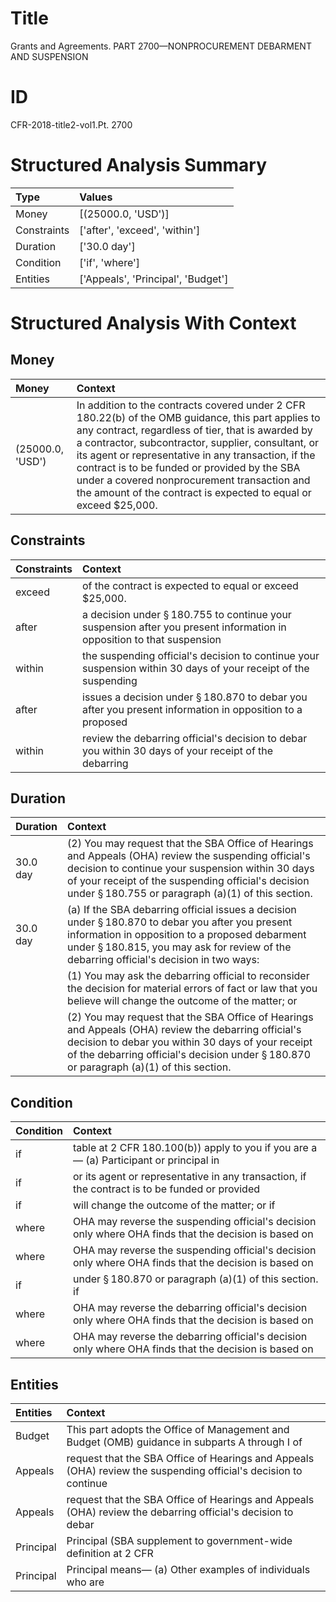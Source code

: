 # Title

 Grants and Agreements. PART 2700—NONPROCUREMENT DEBARMENT AND SUSPENSION


# ID

 CFR-2018-title2-vol1.Pt. 2700


# Structured Analysis Summary

| Type        | Values                             |
|:------------|:-----------------------------------|
| Money       | [(25000.0, 'USD')]                 |
| Constraints | ['after', 'exceed', 'within']      |
| Duration    | ['30.0 day']                       |
| Condition   | ['if', 'where']                    |
| Entities    | ['Appeals', 'Principal', 'Budget'] |


# Structured Analysis With Context

 


## Money

| Money            | Context                                                                                                                                                                                                                                                                                                                                                                                                                                  |
|:-----------------|:-----------------------------------------------------------------------------------------------------------------------------------------------------------------------------------------------------------------------------------------------------------------------------------------------------------------------------------------------------------------------------------------------------------------------------------------|
| (25000.0, 'USD') | In addition to the contracts covered under 2 CFR 180.22(b) of the OMB guidance, this part applies to any contract, regardless of tier, that is awarded by a contractor, subcontractor, supplier, consultant, or its agent or representative in any transaction, if the contract is to be funded or provided by the SBA under a covered nonprocurement transaction and the amount of the contract is expected to equal or exceed $25,000. |


## Constraints

| Constraints   | Context                                                                                                                          |
|:--------------|:---------------------------------------------------------------------------------------------------------------------------------|
| exceed        | of the contract is expected to equal or exceed  $25,000.                                                                         |
| after         | a decision under &#167;&#8201;180.755 to continue your suspension after you present information in opposition to that suspension |
| within        | the suspending official's decision to continue your suspension within 30 days of your receipt of the suspending                  |
| after         | issues a decision under &#167;&#8201;180.870 to debar you after you present information in opposition to a proposed              |
| within        | review the debarring official's decision to debar you within 30 days of your receipt of the debarring                            |


## Duration

| Duration   | Context                                                                                                                                                                                                                                                                          |
|:-----------|:---------------------------------------------------------------------------------------------------------------------------------------------------------------------------------------------------------------------------------------------------------------------------------|
| 30.0 day   | (2) You may request that the SBA Office of Hearings and Appeals (OHA) review the suspending official's decision to continue your suspension within 30 days of your receipt of the suspending official's decision under &#167;&#8201;180.755 or paragraph (a)(1) of this section. |
| 30.0 day   | (a) If the SBA debarring official issues a decision under &#167;&#8201;180.870 to debar you after you present information in opposition to a proposed debarment under &#167;&#8201;180.815, you may ask for review of the debarring official's decision in two ways:             |
|            |               (1) You may ask the debarring official to reconsider the decision for material errors of fact or law that you believe will change the outcome of the matter; or                                                                                                    |
|            |               (2) You may request that the SBA Office of Hearings and Appeals (OHA) review the debarring official's decision to debar you within 30 days of your receipt of the debarring official's decision under &#167;&#8201;180.870 or paragraph (a)(1) of this section.    |


## Condition

| Condition   | Context                                                                                               |
|:------------|:------------------------------------------------------------------------------------------------------|
| if          | table at 2 CFR 180.100(b)) apply to you if you are a&#8212; (a) Participant or principal in           |
| if          | or its agent or representative in any transaction, if the contract is to be funded or provided        |
| if          | will change the outcome of the matter; or if                                                          |
| where       | OHA may reverse the suspending official's decision only where OHA finds that the decision is based on |
| where       | OHA may reverse the suspending official's decision only where OHA finds that the decision is based on |
| if          | under &#167;&#8201;180.870 or paragraph (a)(1) of this section. if                                    |
| where       | OHA may reverse the debarring official's decision only where OHA finds that the decision is based on  |
| where       | OHA may reverse the debarring official's decision only where OHA finds that the decision is based on  |


## Entities

| Entities   | Context                                                                                                         |
|:-----------|:----------------------------------------------------------------------------------------------------------------|
| Budget     | This part adopts the Office of Management and  Budget (OMB) guidance in subparts A through I of                 |
| Appeals    | request that the SBA Office of Hearings and Appeals (OHA) review the suspending official's decision to continue |
| Appeals    | request that the SBA Office of Hearings and Appeals (OHA) review the debarring official's decision to debar     |
| Principal  | Principal (SBA supplement to government-wide definition at 2 CFR                                                |
| Principal  | Principal means&#8212; (a) Other examples of individuals who are                                                |



